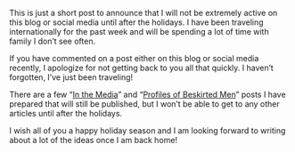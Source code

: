 This is just a short post to announce that I will not be extremely active on this blog or social media until after the holidays. I have been traveling internationally for the past week and will be spending a lot of time with family I don’t see often.

If you have commented on a post either on this blog or social media recently, I apologize for not getting back to you all that quickly. I haven’t forgotten, I’ve just been traveling!

There are a few “[In the Media](https://www.the-beskirted-man.com/category/in-the-media/)” and “[Profiles of Beskirted Men](https://www.the-beskirted-man.com/category/profiles-of-beskirted-men/)” posts I have prepared that will still be published, but I won’t be able to get to any other articles until after the holidays.

I wish all of you a happy holiday season and I am looking forward to writing about a lot of the ideas once I am back home!